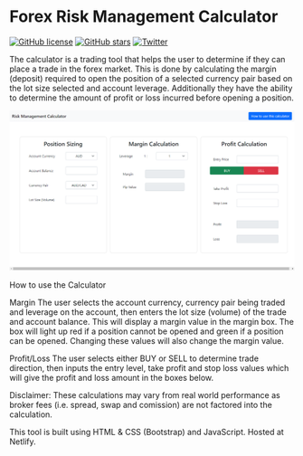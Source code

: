 # Forex Risk Management Calculator

[![GitHub license](https://img.shields.io/github/license/wilby-mj/Forex-Calculator)](https://github.com/wilby-mj/Forex-Calculator/blob/master/LICENSE)   [![GitHub stars](https://img.shields.io/github/stars/wilby-mj/Forex-Calculator)](https://github.com/wilby-mj/Forex-Calculator/stargazers)   [![Twitter](https://img.shields.io/twitter/url?label=Tell%20a%20Friend&logo=Twitter&url=https%3A%2F%2Fgithub.com%2Fwilby-mj%2FForex-Calculator)](https://twitter.com/intent/tweet?text=Wow:&url=https%3A%2F%2Fgithub.com%2Fwilby-mj%2FForex-Calculator)

The calculator is a trading tool that helps the user to determine if they can place a trade in the forex market. This is done by calculating the margin (deposit) required to open the position of a selected currency pair based on the lot size selected and account leverage. Additionally they have the ability to determine the amount of profit or loss incurred before opening a position.

<img src="other files/risk-management-calculator.png">

How to use the Calculator

Margin
The user selects the account currency, currency pair being traded and leverage on the account, then enters the lot size (volume) of the trade and account balance. This will display a margin value in the margin box. The box will light up red if a position cannot be opened and green if a position can be opened.
Changing these values will also change the margin value.

Profit/Loss
The user selects either BUY or SELL to determine trade direction, then inputs the entry level, take profit and stop loss values which will give the profit and loss amount in the boxes below.


Disclaimer: These calculations may vary from real world performance as broker fees (i.e. spread, swap and comission) are not factored into the calculation.

This tool is built using HTML & CSS (Bootstrap) and JavaScript. Hosted at Netlify.
